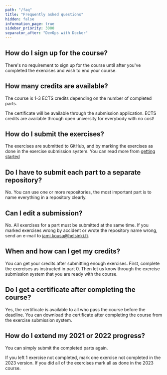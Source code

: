 ```yaml
---
path: "/faq"
title: "Frequently asked questions"
hidden: false
information_page: true
sidebar_priority: 3000
separator_after: "DevOps with Docker"
---
```


<table-of-contents></table-of-contents>

## How do I sign up for the course?

There's no requirement to sign up for the course until after you've completed the exercises and wish to end your course.

## How many credits are available?

The course is 1-3 ECTS credits depending on the number of completed parts.

The certificate will be available through the submission application. ECTS credits are available through open university for everybody with no cost!

## How do I submit the exercises?

The exercises are submitted to GitHub, and by marking the exercises as done in the exercise submission system. You can read more from [getting started](/getting-started)

## Do I have to submit each part to a separate repository?

No. You can use one or more repositories, the most important part is to name everything in a repository clearly.

## Can I edit a submission?

No. All exercises for a part must be submitted at the same time. If you marked exercises wrong by accident or wrote the repository name wrong, send an e-mail to jami.kousa@helsinki.fi.

## When and how can I get my credits?

You can get your credits after submitting enough exercises. First, complete the exercises as instructed in part 0. Then let us know through the exercise submission system that you are ready with the course.

## Do I get a certificate after completing the course?

Yes, the certificate is available to all who pass the course before the deadline. You can download the certificate after completing the course from the exercise submission system.

## How do I extend my 2021 or 2022 progress?

You can simply submit the completed parts again.

If you left 1 exercise not completed, mark one exercise not completed in the 2023 version. If you did all of the exercises mark all as done in the 2023 course.
